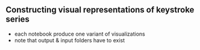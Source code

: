 ## Constructing visual representations of keystroke series
- each notebook produce one variant of visualizations
- note that output & input folders have to exist
